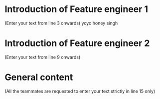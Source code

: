# Introduction of Feature engineer 1
(Enter your text from line 3 onwards) 
yoyo
honey
singh

# Introduction of Feature engineer 2 
(Enter your text from line 9 onwards)




# General content
(All the teammates are requested to enter your text strictly in line 15 only)






